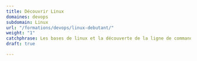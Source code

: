 ```yaml
---
title: Découvrir Linux
domaines: devops
subdomain: Linux
url: "/formations/devops/linux-debutant/"
weight: "1"
catchphrase: Les bases de linux et la découverte de la ligne de commande.
draft: true

---
```

